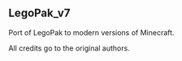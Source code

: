 ## LegoPak_v7

Port of LegoPak to modern versions of Minecraft.

All credits go to the original authors.
